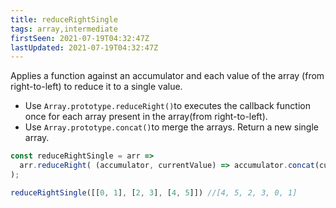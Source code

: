 ```yaml
---
title: reduceRightSingle
tags: array,intermediate
firstSeen: 2021-07-19T04:32:47Z
lastUpdated: 2021-07-19T04:32:47Z
---
```


Applies a function against an accumulator and each value of the array (from right-to-left) to reduce it to a single value.

- Use `Array.prototype.reduceRight()`to executes the callback function once for each array present in the array(from right-to-left).
- Use `Array.prototype.concat()`to merge the arrays. Return a new single array.

```js
const reduceRightSingle = arr =>
  arr.reduceRight( (accumulator, currentValue) => accumulator.concat(currentValue)
);
```

```js
reduceRightSingle([[0, 1], [2, 3], [4, 5]]) //[4, 5, 2, 3, 0, 1]
```
